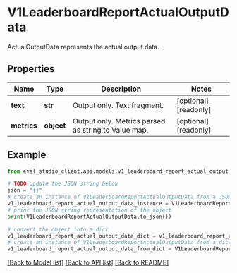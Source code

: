 # V1LeaderboardReportActualOutputData

ActualOutputData represents the actual output data.

## Properties

Name | Type | Description | Notes
------------ | ------------- | ------------- | -------------
**text** | **str** | Output only. Text fragment. | [optional] [readonly] 
**metrics** | **object** | Output only. Metrics parsed as string to Value map. | [optional] [readonly] 

## Example

```python
from eval_studio_client.api.models.v1_leaderboard_report_actual_output_data import V1LeaderboardReportActualOutputData

# TODO update the JSON string below
json = "{}"
# create an instance of V1LeaderboardReportActualOutputData from a JSON string
v1_leaderboard_report_actual_output_data_instance = V1LeaderboardReportActualOutputData.from_json(json)
# print the JSON string representation of the object
print(V1LeaderboardReportActualOutputData.to_json())

# convert the object into a dict
v1_leaderboard_report_actual_output_data_dict = v1_leaderboard_report_actual_output_data_instance.to_dict()
# create an instance of V1LeaderboardReportActualOutputData from a dict
v1_leaderboard_report_actual_output_data_from_dict = V1LeaderboardReportActualOutputData.from_dict(v1_leaderboard_report_actual_output_data_dict)
```
[[Back to Model list]](../README.md#documentation-for-models) [[Back to API list]](../README.md#documentation-for-api-endpoints) [[Back to README]](../README.md)



